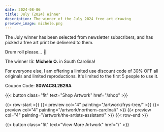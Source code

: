 ```yaml
---
date: 2024-08-06
title: July (2024) Winner
description: The winner of the July 2024 free art drawing
preview_image: michele.png
---
```


The July winner has been selected from newsletter subscribers, and has picked a free art print be delivered to them.

Drum roll please... 🥁

<!--more-->

The winner IS: **Michele O.** in South Carolina! 


For everyone else, I am offering a limited use discount code of 30% OFF all originals and limited reproductions. It's limited to the first 5 people to use it.

Coupon Code: **S0W4CSL2B2RA**

{{< button class="fit" text="Shop Artwork" href="/shop" >}}


{{< row-start >}}
    {{< preview col="4" painting="/artwork/frys-tree/" >}}
    {{< preview col="4" painting="/artwork/northern-cardinal/" >}}
    {{< preview col="4" painting="/artwork/the-artists-assistant/" >}}
{{< row-end >}}

{{< button class="fit" text="View More Artwork" href="/" >}}
